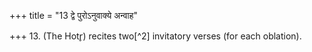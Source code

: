 +++
title = "13 द्वे पुरोऽनुवाक्ये अन्वाह"

+++
13. (The Hotr̥) recites two[^2] invitatory verses (for each oblation).  


[^1]: Instead of one in the basic paradigm. Cf. for this Sūtra TB 1.6.9.4; KB V.7. 
